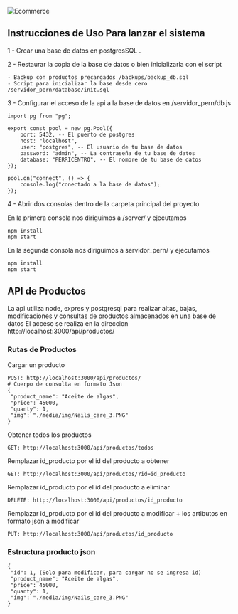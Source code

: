 
![Ecommerce](https://github.com/Perricornios/E-commerce-Perricentro/assets/92758405/2456c498-cddd-4ba1-b38b-b1f0c869d178)


## Instrucciones de Uso Para lanzar el sistema 
1 - Crear una base de datos en postgresSQL .

2 - Restaurar la copia de la base de datos o bien inicializarla con el script
```
- Backup con productos precargados /backups/backup_db.sql
- Script para inicializar la base desde cero /servidor_pern/database/init.sql
```

3 - Configurar el acceso de la api a la base de datos en /servidor_pern/db.js
```
import pg from "pg";

export const pool = new pg.Pool({
    port: 5432, -- El puerto de postgres
    host: "localhost",
    user: "postgres", -- El usuario de tu base de datos
    password: "admin", -- La contraseña de tu base de datos
    database: "PERRICENTRO", -- El nombre de tu base de datos
});

pool.on("connect", () => {
    console.log("conectado a la base de datos");
});
```
4 - Abrir dos consolas dentro de la carpeta principal del proyecto

En la primera consola nos diriguimos a /server/ y ejecutamos 
```
npm install
npm start

```
En la segunda consola nos diriguimos a servidor_pern/ y ejecutamos
```
npm install
npm start
```

## API de Productos
La api utiliza node, expres y postgresql para realizar altas, bajas, modificaciones y consultas de productos almacenados en una base de datos
El acceso se realiza en la direccion http://localhost:3000/api/productos/

### Rutas de Productos 
Cargar un producto
```
POST: http://localhost:3000/api/productos/
# Cuerpo de consulta en formato Json
{
 "product_name": "Aceite de algas", 
 "price": 45000,
 "quanty": 1,
 "img": "./media/img/Nails_care_3.PNG"
}
```
Obtener todos los productos
```
GET: http://localhost:3000/api/productos/todos
```
Remplazar id_producto por el id del producto a obtener
```
GET: http://localhost:3000/api/productos/?id=id_producto
```
Remplazar id_producto por el id del producto a eliminar
```
DELETE: http://localhost:3000/api/productos/id_producto
```
Remplazar id_producto por el id del producto a modificar + los artibutos en formato json a modificar
```
PUT: http://localhost:3000/api/productos/id_producto
```

### Estructura producto json
```
{
 "id": 1, (Solo para modificar, para cargar no se ingresa id)
 "product_name": "Aceite de algas",
 "price": 45000,
 "quanty": 1,
 "img": "./media/img/Nails_care_3.PNG"
}
```


